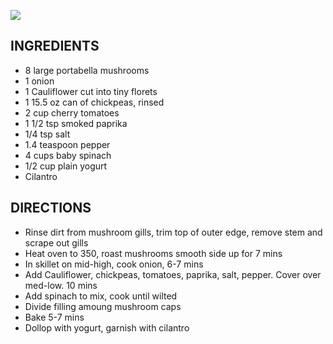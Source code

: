 ![](/images/cauli-mushrooms.jpg)

## INGREDIENTS
- 8 large portabella mushrooms
- 1 onion
- 1 Cauliflower cut into tiny florets
- 1 15.5 oz can of chickpeas, rinsed
- 2 cup cherry tomatoes
- 1 1/2 tsp smoked paprika
- 1/4 tsp salt
- 1.4 teaspoon pepper
- 4 cups baby spinach
- 1/2 cup plain yogurt
- Cilantro

## DIRECTIONS
- Rinse dirt from mushroom gills, trim top of outer edge, remove stem and scrape out gills
- Heat oven to 350, roast mushrooms smooth side up for 7 mins
- In skillet on mid-high, cook onion, 6-7 mins
- Add Cauliflower, chickpeas, tomatoes, paprika, salt, pepper.  Cover over med-low. 10 mins
- Add spinach to mix, cook until wilted
- Divide filling amoung mushroom caps
- Bake 5-7 mins
- Dollop with yogurt, garnish with cilantro
